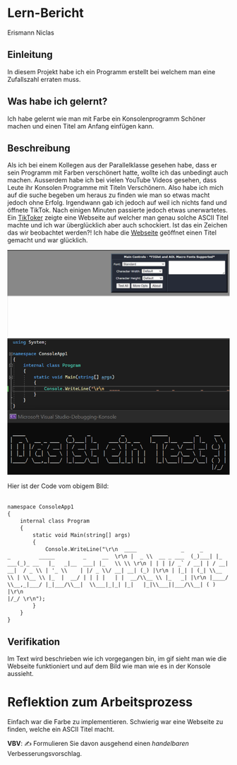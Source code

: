 # Lern-Bericht
Erismann Niclas

## Einleitung

In diesem Projekt habe ich ein Programm erstellt bei welchem man eine Zufallszahl erraten muss.

## Was habe ich gelernt?

Ich habe gelernt wie man mit Farbe ein Konsolenprogramm Schöner machen und einen Titel am Anfang einfügen kann.

## Beschreibung

Als ich bei einem Kollegen aus der Parallelklasse gesehen habe, dass er sein Programm mit Farben verschönert hatte, wollte ich das unbedingt auch machen. Ausserdem habe ich bei vielen YouTube Videos gesehen, dass Leute ihr Konsolen Programme mit Titeln Verschönern. Also habe ich mich auf die suche begeben um heraus zu finden wie man so etwas macht jedoch ohne Erfolg. Irgendwann gab ich jedoch auf weil ich nichts fand und öffnete TikTok. Nach einigen Minuten passierte jedoch etwas unerwartetes. Ein [TikToker](https://www.tiktok.com/@icode4u/video/7139112401491774725?_r=1&_t=8VTwHiaIo3K&is_from_webapp=v1&item_id=7139112401491774725) zeigte eine Webseite auf welcher man genau solche ASCII Titel machte und ich war überglücklich aber auch schockiert. Ist das ein Zeichen das wir beobachtet werden?! Ich habe die [Webseite](http://patorjk.com/software/taag/#p=display&f=Graffiti&t=Type%20Something%20) geöffnet einen Titel gemacht und war glücklich.

![Bild](https://github.com/Pianonic/LA_1100_E/blob/main/Screenshots/Animation.gif)
![Bild](https://github.com/Pianonic/LA_1100_E/blob/main/Screenshots/Screenshot%202022-09-13%20100154.png?raw=true)

Hier ist der Code vom obigem Bild:

``` using System;

namespace ConsoleApp1
{
    internal class Program
    {
        static void Main(string[] args)
        {
            Console.WriteLine("\r\n  ____              _     _          _         _____         _     __  \r\n |  _ \\  __ _ ___  (_)___| |_    ___(_)_ __   |_   _|__  ___| |_   \\ \\ \r\n | | | |/ _` / __| | / __| __|  / _ \\ | '_ \\    | |/ _ \\/ __| __| (_) |\r\n | |_| | (_| \\__ \\ | \\__ \\ |_  |  __/ | | | |   | |  __/\\__ \\ |_   _| |\r\n |____/ \\__,_|___/ |_|___/\\__|  \\___|_|_| |_|   |_|\\___||___/\\__| ( ) |\r\n                                                                  |/_/ \r\n");
        }
    }
}
```


## Verifikation

Im Text wird beschrieben wie ich vorgegangen bin, im gif sieht man wie die Webseite funktioniert und auf dem Bild wie man wie es in der Konsole aussieht.

# Reflektion zum Arbeitsprozess

Einfach war die Farbe zu implementieren.
Schwierig war eine Webseite zu finden, welche ein ASCII Titel macht.

**VBV**: ✍️ Formulieren Sie davon ausgehend einen *handelbaren* Verbesserungsvorschlag.
